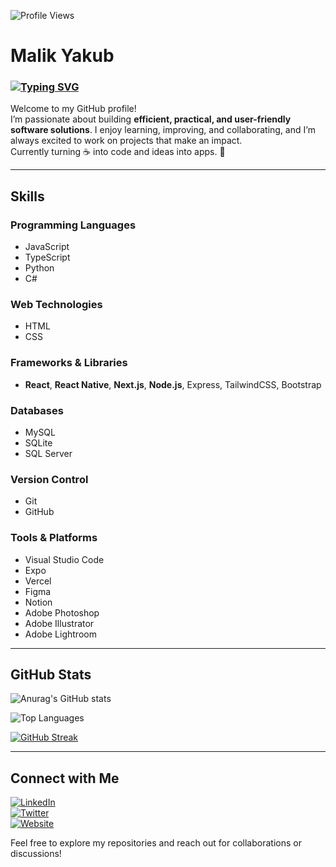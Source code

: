 ![Profile Views](https://komarev.com/ghpvc/?username=malikyakub)


# Malik Yakub
### [![Typing SVG](https://readme-typing-svg.demolab.com?font=Fira+Code&weight=100&pause=1000&width=435&lines=Software+Engineer;Front+end+developer;UI+%2F+UX+designer;Mobile+app+developer)](https://git.io/typing-svg)

Welcome to my GitHub profile!  
I’m passionate about building **efficient, practical, and user-friendly software solutions**. I enjoy learning, improving, and collaborating, and I’m always excited to work on projects that make an impact.  
Currently turning ☕ into code and ideas into apps. 🚀

---

## Skills

### Programming Languages
- JavaScript
- TypeScript
- Python
- C#

### Web Technologies
- HTML
- CSS

### Frameworks & Libraries
- **React**, **React Native**, **Next.js**, **Node.js**, Express, TailwindCSS, Bootstrap

### Databases
- MySQL
- SQLite
- SQL Server

### Version Control
- Git
- GitHub

### Tools & Platforms
- Visual Studio Code
- Expo
- Vercel
- Figma
- Notion
- Adobe Photoshop
- Adobe Illustrator
- Adobe Lightroom

---

## GitHub Stats

![Anurag's GitHub stats](https://github-readme-stats.vercel.app/api?username=malikyakub&show_icons=true&theme=radical)

![Top Languages](https://github-readme-stats.vercel.app/api/top-langs/?username=malikyakub&layout=compact&theme=radical)


[![GitHub Streak](https://streak-stats.demolab.com/?user=malikyakub)](https://git.io/streak-stats)

---

## Connect with Me

[![LinkedIn](https://img.shields.io/badge/LinkedIn-Malik%20Yakub-blue)](https://www.linkedin.com/in/malik-yakub-75778a324)  
[![Twitter](https://img.shields.io/badge/Twitter-%40malikyakub-1DA1F2)](https://x.com/malikyakub55777)  
[![Website](https://img.shields.io/badge/Website-mk--yakub.netlify.app-brightgreen)](https://mk-yakub.netlify.app)

Feel free to explore my repositories and reach out for collaborations or discussions!  

